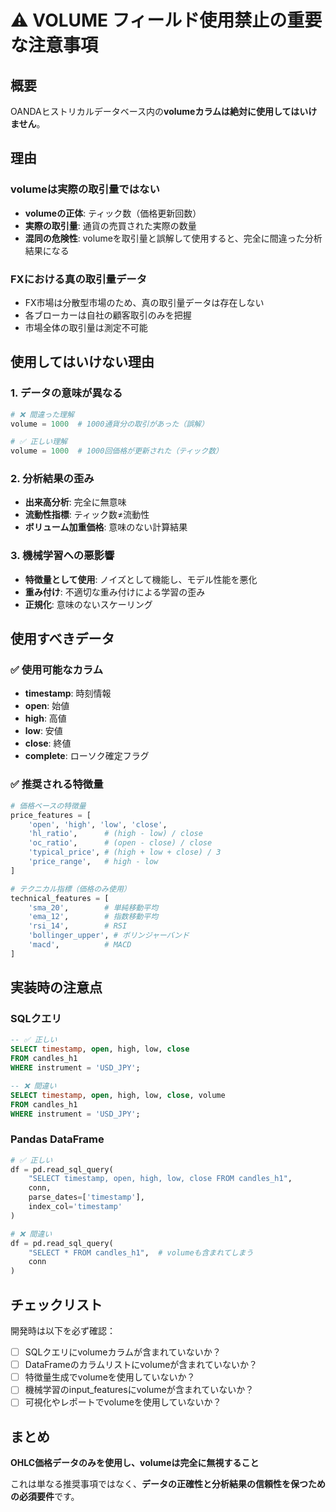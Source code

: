 # ⚠️ VOLUME フィールド使用禁止の重要な注意事項

## 概要
OANDAヒストリカルデータベース内の**volumeカラムは絶対に使用してはいけません**。

## 理由

### volumeは実際の取引量ではない
- **volumeの正体**: ティック数（価格更新回数）
- **実際の取引量**: 通貨の売買された実際の数量
- **混同の危険性**: volumeを取引量と誤解して使用すると、完全に間違った分析結果になる

### FXにおける真の取引量データ
- FX市場は分散型市場のため、真の取引量データは存在しない
- 各ブローカーは自社の顧客取引のみを把握
- 市場全体の取引量は測定不可能

## 使用してはいけない理由

### 1. データの意味が異なる
```python
# ❌ 間違った理解
volume = 1000  # 1000通貨分の取引があった（誤解）

# ✅ 正しい理解  
volume = 1000  # 1000回価格が更新された（ティック数）
```

### 2. 分析結果の歪み
- **出来高分析**: 完全に無意味
- **流動性指標**: ティック数≠流動性
- **ボリューム加重価格**: 意味のない計算結果

### 3. 機械学習への悪影響
- **特徴量として使用**: ノイズとして機能し、モデル性能を悪化
- **重み付け**: 不適切な重み付けによる学習の歪み
- **正規化**: 意味のないスケーリング

## 使用すべきデータ

### ✅ 使用可能なカラム
- **timestamp**: 時刻情報
- **open**: 始値
- **high**: 高値  
- **low**: 安値
- **close**: 終値
- **complete**: ローソク確定フラグ

### ✅ 推奨される特徴量
```python
# 価格ベースの特徴量
price_features = [
    'open', 'high', 'low', 'close',
    'hl_ratio',      # (high - low) / close
    'oc_ratio',      # (open - close) / close  
    'typical_price', # (high + low + close) / 3
    'price_range',   # high - low
]

# テクニカル指標（価格のみ使用）
technical_features = [
    'sma_20',        # 単純移動平均
    'ema_12',        # 指数移動平均
    'rsi_14',        # RSI
    'bollinger_upper', # ボリンジャーバンド
    'macd',          # MACD
]
```

## 実装時の注意点

### SQLクエリ
```sql
-- ✅ 正しい
SELECT timestamp, open, high, low, close 
FROM candles_h1 
WHERE instrument = 'USD_JPY';

-- ❌ 間違い  
SELECT timestamp, open, high, low, close, volume
FROM candles_h1 
WHERE instrument = 'USD_JPY';
```

### Pandas DataFrame
```python
# ✅ 正しい
df = pd.read_sql_query(
    "SELECT timestamp, open, high, low, close FROM candles_h1",
    conn,
    parse_dates=['timestamp'],
    index_col='timestamp'
)

# ❌ 間違い
df = pd.read_sql_query(
    "SELECT * FROM candles_h1",  # volumeも含まれてしまう
    conn
)
```

## チェックリスト

開発時は以下を必ず確認：

- [ ] SQLクエリにvolumeカラムが含まれていないか？
- [ ] DataFrameのカラムリストにvolumeが含まれていないか？
- [ ] 特徴量生成でvolumeを使用していないか？
- [ ] 機械学習のinput_featuresにvolumeが含まれていないか？
- [ ] 可視化やレポートでvolumeを使用していないか？

## まとめ

**OHLC価格データのみを使用し、volumeは完全に無視すること**

これは単なる推奨事項ではなく、**データの正確性と分析結果の信頼性を保つための必須要件**です。